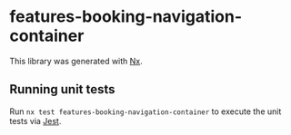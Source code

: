 # features-booking-navigation-container

This library was generated with [Nx](https://nx.dev).

## Running unit tests

Run `nx test features-booking-navigation-container` to execute the unit tests via [Jest](https://jestjs.io).
